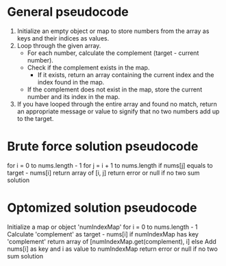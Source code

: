# General pseudocode

1. Initialize an empty object or map to store numbers from the array as keys and their indices as values.
2. Loop through the given array.
     - For each number, calculate the complement (target - current number).
     - Check if the complement exists in the map.
         - If it exists, return an array containing the current index and the index found in the map.
     - If the complement does not exist in the map, store the current number and its index in the map.
3. If you have looped through the entire array and found no match, return an appropriate message or value to signify that no two numbers add up to the target.

# Brute force solution pseudocode

for i = 0 to nums.length - 1
    for j = i + 1 to nums.length
        if nums[j] equals to target - nums[i]
            return array of [i, j]
return error or null if no two sum solution

# Optomized solution pseudocode

Initialize a map or object 'numIndexMap'
for i = 0 to nums.length - 1
    Calculate 'complement' as target - nums[i]
    if numIndexMap has key 'complement'
        return array of [numIndexMap.get(complement), i]
    else
        Add nums[i] as key and i as value to numIndexMap
return error or null if no two sum solution
